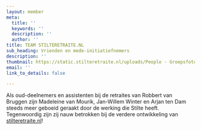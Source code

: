 ```yaml
---
layout: member
meta:
  title: ''
  keywords: ''
  description: ''
  author: ''
title: TEAM STILTERETRAITE.NL
sub_heading: Vrienden en mede-initiatiefnemers
description: ''
thumbnail: https://static.stilteretraite.nl/uploads/People - Groepsfoto 1.jpg
email: ''
link_to_details: false

---
```

Als oud-deelnemers en assistenten bij de retraites van Robbert van Bruggen zijn Madeleine van Mourik, Jan-Willem Winter en Arjan ten Dam steeds meer geboeid geraakt door de werking die Stilte heeft. Tegenwoordig zijn zij nauw betrokken bij de verdere ontwikkeling van [stilteretraite.nl](http://stilteretraite.nl/)!